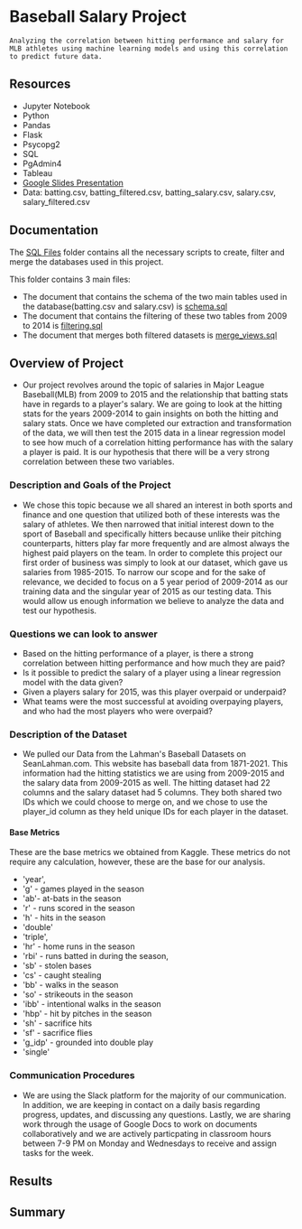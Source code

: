 # Baseball Salary Project
`Analyzing the correlation between hitting performance and salary for MLB athletes using machine learning models and using this correlation to predict future data.`

## Resources
- Jupyter Notebook
- Python
- Pandas
- Flask
- Psycopg2
- SQL
- PgAdmin4
- Tableau
- [Google Slides Presentation](https://docs.google.com/presentation/d/1H_cFUEjeqKyBYgi1mxI9yD7ji5-IQwog0N3KH_S9BRk/edit?usp=sharing")
- Data: batting.csv, batting_filtered.csv, batting_salary.csv, salary.csv, salary_filtered.csv

## Documentation
The <a href="https://github.com/rclascano14/PROJECT/tree/main/SQL%20Files" target="_blank">SQL Files</a> folder contains all the necessary scripts to create, filter and merge the databases used in this project.

This folder contains 3 main files:
- The document that contains the schema of the two main tables used in the database(batting.csv and salary.csv) is <a href="https://github.com/rclascano14/PROJECT/blob/main/SQL%20Files/schema.sql" target="_blank">schema.sql</a>
- The document that contains the filtering of these two tables from 2009 to 2014 is <a href="https://github.com/rclascano14/PROJECT/blob/main/SQL%20Files/filtering.sql" target="_blank">filtering.sql</a>
- The document that merges both filtered datasets is <a href="https://github.com/rclascano14/PROJECT/blob/main/SQL%20Files/merge_views.sql" target="_blank">merge_views.sql</a>

## Overview of Project

- Our project revolves around the topic of salaries in Major League Baseball(MLB) from 2009 to 2015 and the relationship that batting stats have in regards to a player's salary. We are going to look at the hitting stats for the years 2009-2014 to gain insights on both the hitting and salary stats. Once we have completed our extraction and transformation of the data, we will then test the 2015 data in a linear regression model to see how much of a correlation hitting performance has with the salary a player is paid. It is our hypothesis that there will be a very strong correlation between these two variables.

### Description and Goals of the Project

- We chose this topic because we all shared an interest in both sports and finance and one question that utilized both of these interests was the salary of athletes. We then narrowed that initial interest down to the sport of Baseball and specifically hitters because unlike their pitching counterparts, hitters play far more frequently and are almost always the highest paid players on the team. In order to complete this project our first order of business was simply to look at our dataset, which gave us salaries from 1985-2015. To narrow our scope and for the sake of relevance, we decided to focus on a 5 year period of 2009-2014 as our training data and the singular year of 2015 as our testing data. This would allow us enough information we believe to analyze the data and test our hypothesis.

### Questions we can look to answer

- Based on the hitting performance of a player, is there a strong correlation between hitting performance and how much they are paid?
- Is it possible to predict the salary of a player using a linear regression model with the data given?
- Given a players salary for 2015, was this player overpaid or underpaid?
- What teams were the most successful at avoiding overpaying players, and who had the most players who were overpaid?

### Description of the Dataset

- We pulled our Data from the Lahman's Baseball Datasets on SeanLahman.com. This website has baseball data from 1871-2021. This information had the hitting statistics we are using from 2009-2015 and the salary data from 2009-2015 as well. The hitting dataset had 22 columns and the salary dataset had 5 columns. They both shared two IDs which we could choose to merge on, and we chose to use the player_id column as they held unique IDs for each player in the dataset.

#### Base Metrics
These are the base metrics we obtained from Kaggle. These metrics do not require any calculation, however, these are the base for our analysis.
- 'year', 
- 'g' - games played in the season 
- 'ab'- at-bats in the season 
- 'r' - runs scored in the season 
- 'h' - hits in the season 
- 'double' 
- 'triple', 
- 'hr' - home runs in the season 
- 'rbi' - runs batted in during the season, 
- 'sb' - stolen bases
- 'cs' - caught stealing 
- 'bb' - walks in the season 
- 'so' - strikeouts in the season 
- 'ibb' - intentional walks in the season
- 'hbp' - hit by pitches in the season 
- 'sh' - sacrifice hits 
- 'sf' - sacrifice flies 
- 'g_idp' - grounded into double play 
- 'single' 

### Communication Procedures

- We are using the Slack platform for the majority of our communication. In addition, we are keeping in contact on a daily basis regarding progress, updates, and discussing any questions. Lastly, we are sharing work through the usage of Google Docs to work on documents collaboratively and we are actively particpating in classroom hours between 7-9 PM on Monday and Wednesdays to receive and assign tasks for the week.

## Results

## Summary
